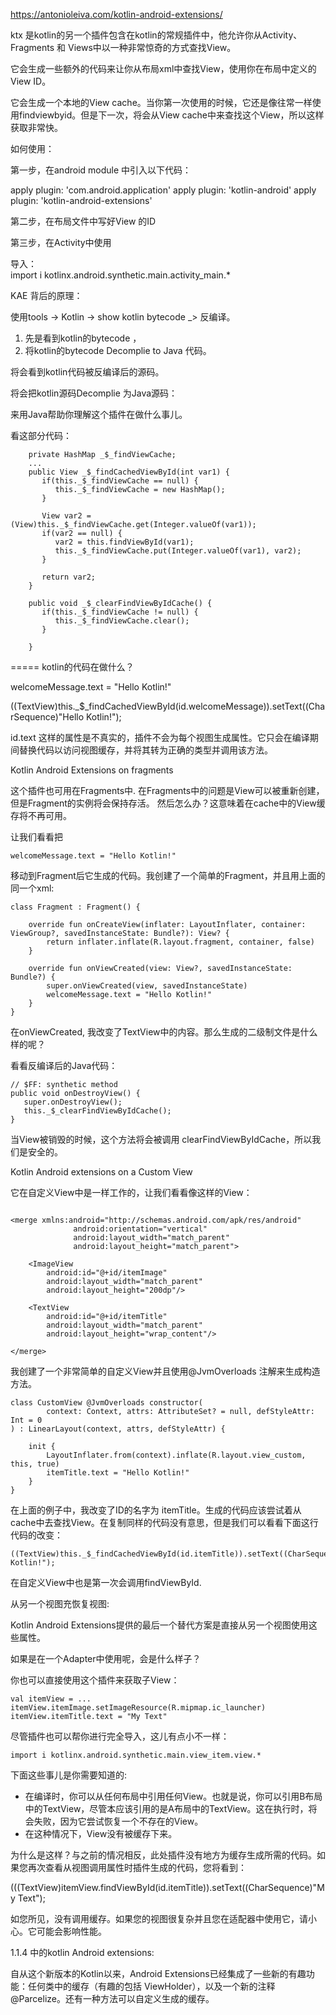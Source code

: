 https://antonioleiva.com/kotlin-android-extensions/

ktx 是kotlin的另一个插件包含在kotlin的常规插件中，他允许你从Activity、Fragments 和 Views中以一种非常惊奇的方式查找View。

它会生成一些额外的代码来让你从布局xml中查找View，使用你在布局中定义的View ID。

它会生成一个本地的View cache。当你第一次使用的时候，它还是像往常一样使用findviewbyid。但是下一次，将会从View cache中来查找这个View，所以这样获取非常快。


如何使用：

第一步，在android  module 中引入以下代码：



apply plugin: 'com.android.application'
apply plugin: 'kotlin-android'
apply plugin: 'kotlin-android-extensions'


第二步，在布局文件中写好View 的ID

第三步，在Activity中使用

导入： 	
import i kotlinx.android.synthetic.main.activity_main.*


KAE 背后的原理：

使用tools -> Kotlin -> show kotlin bytecode _> 反编译。

1. 先是看到kotlin的bytecode ，
2. 将kotlin的bytecode  Decomplie to Java 代码。

将会看到kotlin代码被反编译后的源码。

将会把kotlin源码Decomplie 为Java源码：


来用Java帮助你理解这个插件在做什么事儿。

看这部分代码：

```
    private HashMap _$_findViewCache;
    ...
    public View _$_findCachedViewById(int var1) {
       if(this._$_findViewCache == null) {
          this._$_findViewCache = new HashMap();
       }
     
       View var2 = (View)this._$_findViewCache.get(Integer.valueOf(var1));
       if(var2 == null) {
          var2 = this.findViewById(var1);
          this._$_findViewCache.put(Integer.valueOf(var1), var2);
       }
     
       return var2;
    }
     
    public void _$_clearFindViewByIdCache() {
       if(this._$_findViewCache != null) {
          this._$_findViewCache.clear();
       }
     
    }
```

=====
kotlin的代码在做什么？

welcomeMessage.text = "Hello Kotlin!"



((TextView)this._$_findCachedViewById(id.welcomeMessage)).setText((CharSequence)"Hello Kotlin!");


id.text 这样的属性是不真实的，插件不会为每个视图生成属性。它只会在编译期间替换代码以访问视图缓存，并将其转为正确的类型并调用该方法。



Kotlin Android Extensions on fragments

这个插件也可用在Fragments中. 在Fragments中的问题是View可以被重新创建，但是Fragment的实例将会保持存活。 然后怎么办？这意味着在cache中的View缓存将不再可用。

让我们看看把
```
welcomeMessage.text = "Hello Kotlin!"
```
移动到Fragment后它生成的代码。我创建了一个简单的Fragment，并且用上面的同一个xml:

```
class Fragment : Fragment() {
 
    override fun onCreateView(inflater: LayoutInflater, container: ViewGroup?, savedInstanceState: Bundle?): View? {
        return inflater.inflate(R.layout.fragment, container, false)
    }
 
    override fun onViewCreated(view: View?, savedInstanceState: Bundle?) {
        super.onViewCreated(view, savedInstanceState)
        welcomeMessage.text = "Hello Kotlin!"
    }
}
```

在onViewCreated, 我改变了TextView中的内容。那么生成的二级制文件是什么样的呢？

看看反编译后的Java代码：

```
// $FF: synthetic method
public void onDestroyView() {
   super.onDestroyView();
   this._$_clearFindViewByIdCache();
}
```

当View被销毁的时候，这个方法将会被调用 clearFindViewByIdCache，所以我们是安全的。

Kotlin Android extensions on a Custom View

它在自定义View中是一样工作的，让我们看看像这样的View：

```

<merge xmlns:android="http://schemas.android.com/apk/res/android"
              android:orientation="vertical"
              android:layout_width="match_parent"
              android:layout_height="match_parent">
    
    <ImageView
        android:id="@+id/itemImage"
        android:layout_width="match_parent"
        android:layout_height="200dp"/>
    
    <TextView
        android:id="@+id/itemTitle"
        android:layout_width="match_parent"
        android:layout_height="wrap_content"/>
 
</merge>
```

我创建了一个非常简单的自定义View并且使用@JvmOverloads 注解来生成构造方法。
```
class CustomView @JvmOverloads constructor(
        context: Context, attrs: AttributeSet? = null, defStyleAttr: Int = 0
) : LinearLayout(context, attrs, defStyleAttr) {
 
    init {
        LayoutInflater.from(context).inflate(R.layout.view_custom, this, true)
        itemTitle.text = "Hello Kotlin!"
    }
}
```

在上面的例子中，我改变了ID的名字为 itemTitle。生成的代码应该尝试着从cache中去查找View。在复制同样的代码没有意思，但是我们可以看看下面这行代码的改变：
```
((TextView)this._$_findCachedViewById(id.itemTitle)).setText((CharSequence)"Hello Kotlin!");
```

在自定义View中也是第一次会调用findViewById.

从另一个视图充恢复视图:

Kotlin Android Extensions提供的最后一个替代方案是直接从另一个视图使用这些属性。

如果是在一个Adapter中使用呢，会是什么样子？

你也可以直接使用这个插件来获取子View：

```
val itemView = ...
itemView.itemImage.setImageResource(R.mipmap.ic_launcher)
itemView.itemTitle.text = "My Text"
```
尽管插件也可以帮你进行完全导入，这儿有点小不一样：

```
import i kotlinx.android.synthetic.main.view_item.view.*
```

下面这些事儿是你需要知道的:

* 在编译时，你可以从任何布局中引用任何View。也就是说，你可以引用B布局中的TextView，尽管本应该引用的是A布局中的TextView。这在执行时，将会失败，因为它尝试恢复一个不存在的View。
* 在这种情况下，View没有被缓存下来。

为什么是这样？与之前的情况相反，此处插件没有地方为缓存生成所需的代码。如果您再次查看从视图调用属性时插件生成的代码，您将看到：

	
(((TextView)itemView.findViewById(id.itemTitle)).setText((CharSequence)"My Text");

如您所见，没有调用缓存。如果您的视图很复杂并且您在适配器中使用它，请小心。它可能会影响性能。

1.1.4 中的kotlin Android extensions:

自从这个新版本的Kotlin以来，Android Extensions已经集成了一些新的有趣功能：任何类中的缓存（有趣的包括  ViewHolder），以及一个新的注释  @Parcelize。还有一种方法可以自定义生成的缓存。



